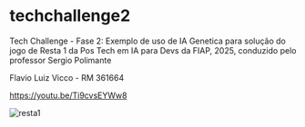# techchallenge2
Tech Challenge - Fase 2: Exemplo de uso de IA Genetica para solução do jogo de Resta 1
da Pos Tech em IA para Devs da FIAP, 2025, conduzido pelo professor Sergio Polimante

Flavio Luiz Vicco - RM 361664

https://youtu.be/Ti9cvsEYWw8

![resta1](https://github.com/user-attachments/assets/3ef28afd-e988-4259-843b-45460c62706a)
